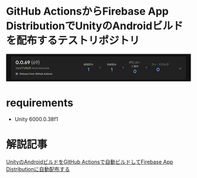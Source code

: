 # GitHub ActionsからFirebase App DistributionでUnityのAndroidビルドを配布するテストリポジトリ

![](Docs/FAD-Release.png)

# requirements
* Unity 6000.0.38f1

# 解説記事

[UnityのAndroidビルドをGitHub Actionsで自動ビルドしてFirebase App Distributionに自動配布する](https://ayousanz.hatenadiary.jp/entry/2025/03/06/190157)